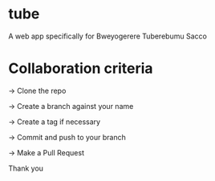 # tube
A web app specifically for Bweyogerere Tuberebumu Sacco

# Collaboration criteria

-> Clone the repo

-> Create a branch against your name

-> Create a tag if necessary

-> Commit and push to your branch

-> Make a Pull Request

Thank you
